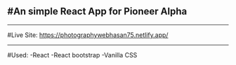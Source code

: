 ## #An simple React App for Pioneer Alpha

---

#Live Site:
https://photographywebhasan75.netlify.app/

---

#Used:
-React
-React bootstrap
-Vanilla CSS
